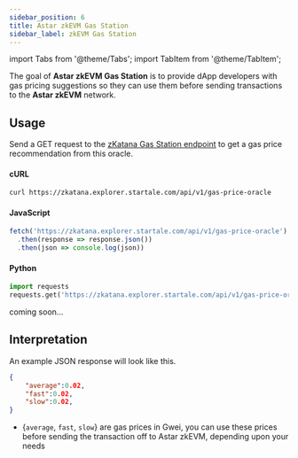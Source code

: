 ```yaml
---
sidebar_position: 6
title: Astar zkEVM Gas Station
sidebar_label: zkEVM Gas Station
---
```


import Tabs from '@theme/Tabs';
import TabItem from '@theme/TabItem';

The goal of **Astar zkEVM Gas Station** is to provide dApp developers with gas pricing suggestions so they can use them before sending transactions to the **Astar zkEVM** network.

## Usage

<Tabs>
<TabItem value="testnet" label="zKatana testnet" default>

Send a GET request to the [zKatana Gas Station endpoint](https://zkatana.explorer.startale.com/api/v1/gas-price-oracle) to get a gas price recommendation from this oracle.

#### cURL

```bash
curl https://zkatana.explorer.startale.com/api/v1/gas-price-oracle
```

#### JavaScript

```javascript
fetch('https://zkatana.explorer.startale.com/api/v1/gas-price-oracle')
  .then(response => response.json())
  .then(json => console.log(json))
```

#### Python

```python
import requests
requests.get('https://zkatana.explorer.startale.com/api/v1/gas-price-oracle').json()
```

</TabItem>
<TabItem value="Mainnet" label="Astar zkEVM">
coming soon...
</TabItem>

</Tabs>

## Interpretation

An example JSON response will look like this.

```json
{
    "average":0.02,
    "fast":0.02,
    "slow":0.02,
}
```

- {`average`, `fast`, `slow`} are gas prices in Gwei, you can use these prices before sending the transaction off to Astar zkEVM, depending upon your needs